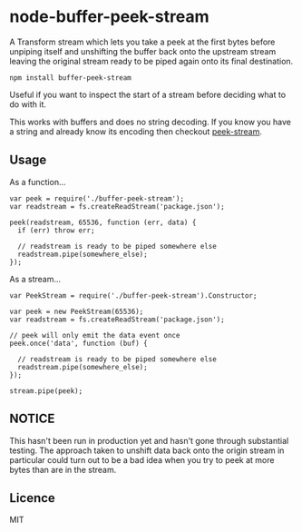 # node-buffer-peek-stream

A Transform stream which lets you take a peek at the first bytes before unpiping itself and unshifting the buffer back onto the upstream stream leaving the original stream ready to be
piped again onto its final destination.

```
npm install buffer-peek-stream
```

Useful if you want to inspect the start of a stream before deciding what to do with it.

This works with buffers and does no string decoding.  If you know you have a string and already
know its encoding then checkout [peek-stream](https://github.com/mafintosh/peek-stream).


## Usage
As a function...
```
var peek = require('./buffer-peek-stream');
var readstream = fs.createReadStream('package.json');

peek(readstream, 65536, function (err, data) {
  if (err) throw err;

  // readstream is ready to be piped somewhere else
  readstream.pipe(somewhere_else);
});
```

As a stream...
```
var PeekStream = require('./buffer-peek-stream').Constructor;

var peek = new PeekStream(65536);
var readstream = fs.createReadStream('package.json');

// peek will only emit the data event once
peek.once('data', function (buf) {

  // readstream is ready to be piped somewhere else
  readstream.pipe(somewhere_else);
});

stream.pipe(peek);
```


## NOTICE
This hasn't been run in production yet and hasn't gone through substantial testing.  The approach
taken to unshift data back onto the origin stream in particular could turn out to be a bad idea when
you try to peek at more bytes than are in the stream.


## Licence
MIT